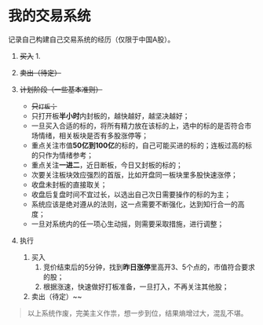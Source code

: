 # 我的交易系统
记录自己构建自己交易系统的经历（仅限于中国A股）。

1. ~~买入~~
    1. 
2. ~~卖出（待定）~~

1. ~~计划阶段（一些基本准则）~~
    - ~~只`打板`；~~
    - 只打开板**半小时**内封板的，越快越好，越坚决越好；
    - 一旦买入合适的标的，将所有精力放在该标的上，选中的标的是否符合市场情绪，相关板块是否有多股涨停等；
    - 重点关注市值**50亿到100亿**的标的，自己可能买进的标的；连板过高的标的只作为情绪参考；
    - 重点关注**一进二**，近日断板，今日又封板的标的；
    - 次要关注板块效应强烈的首版，比如开盘同一板块里多股快速涨停；
    - 收盘未封板的直接取关；
    - 收盘后复盘时间不宜过长，以选出自己次日需要操作的标的为主；
    - 系统应该是绝对遵从的法则，这一点需要不断强化，达到知行合一的高度；
    - 一旦对系统内的任一项心生动摇，则需要采取措施，进行调整；
2. 执行
    1. 买入
        1. 竞价结束后的5分钟，找到**昨日涨停**里高开3、5个点的，市值符合要求的股；
        2. 根据涨速，快速做好打板准备，一旦打入，不再关注其他股；
    2. 卖出（待定）~~

> 以上系统作废，完美主义作祟，想一步到位，结果熵增过大，混乱不堪。